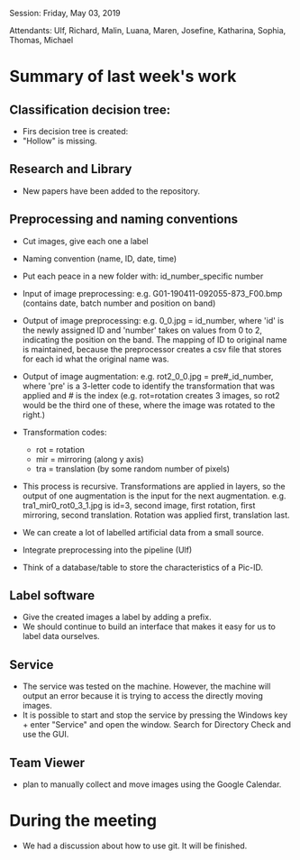 Session: Friday, May 03, 2019

Attendants: Ulf, Richard, Malin, Luana, Maren, Josefine, Katharina, Sophia, Thomas, Michael 

# Summary of last week's work

## Classification decision tree: 
* Firs decision tree is created:
*   "Hollow" is missing.

## Research and Library
* New papers have been added to the repository. 

## Preprocessing and naming conventions
* Cut images, give each one a label 
* Naming convention (name, ID, date, time) 
* Put each peace in a new folder with: id_number_specific number
* Input of image preprocessing: e.g. G01-190411-092055-873_F00.bmp (contains date, batch number and position on band)
* Output of image preprocessing: e.g. 0_0.jpg = id_number, where 'id' is the newly assigned ID and 'number' takes on values from 0 to 2, indicating the position on the band. The mapping of ID to original name is maintained, because the preprocessor creates a csv file that stores for each id what the original name was.
* Output of image augmentation: e.g. rot2_0_0.jpg = pre#_id_number, where 'pre' is a 3-letter code to identify the transformation that was applied and # is the index (e.g. rot=rotation creates 3 images, so rot2 would be the third one of these, where the image was rotated to the right.)
* Transformation codes:
    * rot = rotation 
    * mir = mirroring (along y axis)
    * tra = translation (by some random number of pixels)
* This process is recursive. Transformations are applied in layers, so the output of one augmentation is the input for the next augmentation. e.g. tra1_mir0_rot0_3_1.jpg is id=3, second image, first rotation, first mirroring, second translation. Rotation was applied first, translation last. 
* We can create a lot of labelled artificial data from a small source.

* Integrate preprocessing into the pipeline (Ulf)
* Think of a database/table to store the characteristics of a Pic-ID.

## Label software
* Give the created images a label by adding a prefix.
* We should continue to build an interface that makes it easy for us to label data ourselves.

## Service
* The service was tested on the machine. However, the machine will output an error because it is trying to access the directly moving images.
* It is possible to start and stop the service by pressing the Windows key + enter "Service" and open the window. Search for Directory Check and use the GUI.


## Team Viewer
* plan to manually collect and move images using the Google Calendar.

# During the meeting
* We had a discussion about how to use git. It will be finished.


